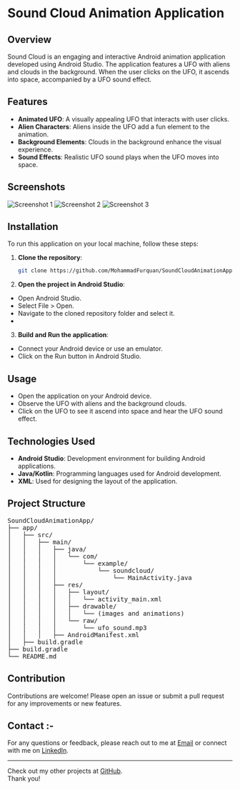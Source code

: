 # Sound Cloud Animation Application

## Overview

Sound Cloud is an engaging and interactive Android animation application developed using Android Studio. The application features a UFO with aliens and clouds in the background. When the user clicks on the UFO, it ascends into space, accompanied by a UFO sound effect.

## Features

- **Animated UFO**: A visually appealing UFO that interacts with user clicks.
- **Alien Characters**: Aliens inside the UFO add a fun element to the animation.
- **Background Elements**: Clouds in the background enhance the visual experience.
- **Sound Effects**: Realistic UFO sound plays when the UFO moves into space.

## Screenshots

![Screenshot 1](link_to_screenshot1)
![Screenshot 2](link_to_screenshot2)
![Screenshot 3](link_to_screenshot3)

## Installation

To run this application on your local machine, follow these steps:

1. **Clone the repository**:
   ```sh
   git clone https://github.com/MohammadFurquan/SoundCloudAnimationApp.git

2. **Open the project in Android Studio**:
- Open Android Studio.
- Select File > Open.
- Navigate to the cloned repository folder and select it.
- 
3. **Build and Run the application**:
- Connect your Android device or use an emulator.
- Click on the Run button in Android Studio.

## Usage
- Open the application on your Android device.
- Observe the UFO with aliens and the background clouds.
- Click on the UFO to see it ascend into space and hear the UFO sound effect.

## Technologies Used
- **Android Studio**: Development environment for building Android applications.
- **Java/Kotlin**: Programming languages used for Android development.
- **XML**: Used for designing the layout of the application.

## Project Structure
<pre>
SoundCloudAnimationApp/
├── app/
│   ├── src/
│   │   ├── main/
│   │   │   ├── java/
│   │   │   │   └── com/
│   │   │   │       └── example/
│   │   │   │           └── soundcloud/
│   │   │   │               └── MainActivity.java
│   │   │   ├── res/
│   │   │   │   ├── layout/
│   │   │   │   │   └── activity_main.xml
│   │   │   │   ├── drawable/
│   │   │   │   │   └── (images and animations)
│   │   │   │   └── raw/
│   │   │   │       └── ufo_sound.mp3
│   │   │   ├── AndroidManifest.xml
│   ├── build.gradle
├── build.gradle
└── README.md
</pre>

## Contribution 
Contributions are welcome! Please open an issue or submit a pull request for any improvements or new features.

## Contact :-
For any questions or feedback, please reach out to me at [Email](mailto:mdfurquan313@gmail.com) or connect with me on [LinkedIn](https://www.linkedin.com/in/mohammad-furquan-713561234/).

---

Check out my other projects at [GitHub](https://github.com/MohammadFurquan). </br>
Thank you!
